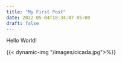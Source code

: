 ```yaml
---
title: "My First Post"
date: 2022-05-04T18:34:07-05:00
draft: false
---
```


Hello World!

{{< dynamic-img "/images/cicada.jpg">%}}